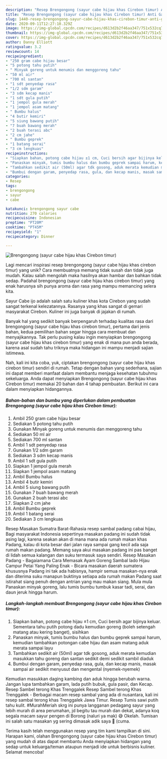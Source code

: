 ```yaml
---
description: "Resep Brengongong (sayur cabe hijau khas Cirebon timur) Anti Gagal"
title: "Resep Brengongong (sayur cabe hijau khas Cirebon timur) Anti Gagal"
slug: 1440-resep-brengongong-sayur-cabe-hijau-khas-cirebon-timur-anti-gagal
date: 2020-09-11T12:27:10.329Z
image: https://img-global.cpcdn.com/recipes/d613d2b2f46aa347/751x532cq70/brengongong-sayur-cabe-hijau-khas-cirebon-timur-foto-resep-utama.jpg
thumbnail: https://img-global.cpcdn.com/recipes/d613d2b2f46aa347/751x532cq70/brengongong-sayur-cabe-hijau-khas-cirebon-timur-foto-resep-utama.jpg
cover: https://img-global.cpcdn.com/recipes/d613d2b2f46aa347/751x532cq70/brengongong-sayur-cabe-hijau-khas-cirebon-timur-foto-resep-utama.jpg
author: Danny Elliott
ratingvalue: 3.2
reviewcount: 14
recipeingredient:
- "250 gram cabe hijau besar"
- "5 potong tahu putih"
- " Minyak goreng untuk menumis dan menggoreng tahu"
- "50 ml air"
- "700 ml santan"
- "1 sdt penyedap rasa"
- "1/2 sdm garam"
- "3 sdm kecap manis"
- "1 sdt gula putih"
- "1 jempol gula merah"
- "1 jempol asam matang"
- " Bumbu halus"
- "4 butir kemiri"
- "5 siung bawang putih"
- "7 buah bawang merah"
- "2 buah terasi abc"
- "2 cm jahe"
- " Bumbu geprek"
- "1 batang serai"
- "3 cm lengkuas"
recipeinstructions:
- "Siapkan bahan, potong cabe hijau ±1 cm, Cuci bersih agar bijinya keluar. Sementara tahu putih potong dadu kemudian goreng (boleh setengah matang atau kering banget), sisihkan"
- "Panaskan minyak, tumis bumbu halus dan bumbu geprek sampai harum, kemudian tambahkan potongan cabe hijau dan asam matang aduk merata sampai layu"
- "Tambahkan sedikit air (50ml) agar tdk gosong, aduk merata kemudian masukkan tahu goreng dan santan sedikit demi sedikit sambil diaduk"
- "Bumbui dengan garam, penyedap rasa, gula, dan kecap manis, masak sampai air sedikit menyusut dan mengental (nyemek-nyemek)"
categories:
- Resep
tags:
- brengongong
- sayur
- cabe

katakunci: brengongong sayur cabe 
nutrition: 270 calories
recipecuisine: Indonesian
preptime: "PT20M"
cooktime: "PT45M"
recipeyield: "1"
recipecategory: Dinner

---
```



![Brengongong (sayur cabe hijau khas Cirebon timur)](https://img-global.cpcdn.com/recipes/d613d2b2f46aa347/751x532cq70/brengongong-sayur-cabe-hijau-khas-cirebon-timur-foto-resep-utama.jpg)

Lagi mencari inspirasi resep brengongong (sayur cabe hijau khas cirebon timur) yang unik? Cara membuatnya memang tidak susah dan tidak juga mudah. Kalau salah mengolah maka hasilnya akan hambar dan bahkan tidak sedap. Padahal brengongong (sayur cabe hijau khas cirebon timur) yang enak harusnya sih punya aroma dan rasa yang mampu memancing selera kita.

Sayur Cabe ijo adalah salah satu kuliner khas kota Cirebon yang sudah sangat terkenal kelezatannya. Rasanya yang khas sangat di gemari masyarakat Cirebon. Kuliner ini juga banyak di jajakan di rumah.

Banyak hal yang sedikit banyak berpengaruh terhadap kualitas rasa dari brengongong (sayur cabe hijau khas cirebon timur), pertama dari jenis bahan, kedua pemilihan bahan segar hingga cara membuat dan menyajikannya. Tak perlu pusing kalau ingin menyiapkan brengongong (sayur cabe hijau khas cirebon timur) yang enak di mana pun anda berada, karena asal sudah tahu triknya maka hidangan ini mampu menjadi sajian istimewa.


Nah, kali ini kita coba, yuk, ciptakan brengongong (sayur cabe hijau khas cirebon timur) sendiri di rumah. Tetap dengan bahan yang sederhana, sajian ini dapat memberi manfaat dalam membantu menjaga kesehatan tubuhmu sekeluarga. Anda dapat menyiapkan Brengongong (sayur cabe hijau khas Cirebon timur) memakai 20 bahan dan 4 tahap pembuatan. Berikut ini cara dalam menyiapkan hidangannya.

<!--inarticleads1-->

##### Bahan-bahan dan bumbu yang diperlukan dalam pembuatan Brengongong (sayur cabe hijau khas Cirebon timur):

1. Ambil 250 gram cabe hijau besar
1. Sediakan 5 potong tahu putih
1. Gunakan  Minyak goreng untuk menumis dan menggoreng tahu
1. Sediakan 50 ml air
1. Sediakan 700 ml santan
1. Ambil 1 sdt penyedap rasa
1. Gunakan 1/2 sdm garam
1. Sediakan 3 sdm kecap manis
1. Ambil 1 sdt gula putih
1. Siapkan 1 jempol gula merah
1. Siapkan 1 jempol asam matang
1. Ambil  Bumbu halus
1. Ambil 4 butir kemiri
1. Ambil 5 siung bawang putih
1. Gunakan 7 buah bawang merah
1. Gunakan 2 buah terasi abc
1. Siapkan 2 cm jahe
1. Ambil  Bumbu geprek
1. Ambil 1 batang serai
1. Sediakan 3 cm lengkuas


Resep Masakan Sumatra Barat-Rahasia resep sambal padang cabai hijau, Bagi masyarakat Indonesia sepertinya masakan padang ini sudah tidak asing lagi, karena seakan akan di mana mana ada rumah makan khas Padang, kalau di kota besar dari jalan raya sampai gang kecil ada saja rumah makan padang. Memang saya akui masakan padang ini pas banget di lidah semua kalangan dan suku termasuk saya sendiri. Resep Masakan Padang - Bagaiamana Cara Memasak Ayam Goreng Sambal lado Hijau Campur Petai Yang Paling Enak - Bicara masakan daerah sumatera khususnya Padang ini tak ada habisnya, hampir semua masakan-nya enak dan diterima suku manapun buktinya setiapa ada rumah makan Padang saat istirahat siang penuh dengan antrian yang mau makan siang. Mula mula Panaskan minyak goreng, lalu tumis bumbu tumbuk kasar tadi, serai, dan daun jeruk hingga harum. 

<!--inarticleads2-->

##### Langkah-langkah membuat Brengongong (sayur cabe hijau khas Cirebon timur):

1. Siapkan bahan, potong cabe hijau ±1 cm, Cuci bersih agar bijinya keluar. Sementara tahu putih potong dadu kemudian goreng (boleh setengah matang atau kering banget), sisihkan
1. Panaskan minyak, tumis bumbu halus dan bumbu geprek sampai harum, kemudian tambahkan potongan cabe hijau dan asam matang aduk merata sampai layu
1. Tambahkan sedikit air (50ml) agar tdk gosong, aduk merata kemudian masukkan tahu goreng dan santan sedikit demi sedikit sambil diaduk
1. Bumbui dengan garam, penyedap rasa, gula, dan kecap manis, masak sampai air sedikit menyusut dan mengental (nyemek-nyemek)


Kemudian masukkan daging kambing dan aduk hingga berubah warna. Jangan lupa tambahkan garam, lada putih bubuk, gula pasir, dan Kecap. Resep Sambel terong Khas Trenggalek Resep Sambel terong Khas Trenggalek - Berbagai macam resep sambal yang ada di nusantara, kali ini resep sambal terong khas Trenggalek Jawa Timur. Resep Tumis sawi putih tahu kulit. #MurahMeriah skrg ini punya langganan pedagang sayur yang lebih murah di area perumahan, jd begitu tau murah dan dekat, adanya koq segala macam sayur pengen di Borong (naluri ya mak) 😅 Okelah. Tumisan ini salah satu masakan yg sering dimasak adik saya 🤭 (cuma. 

Terima kasih telah menggunakan resep yang tim kami tampilkan di sini. Harapan kami, olahan Brengongong (sayur cabe hijau khas Cirebon timur) yang mudah di atas dapat membantu Anda menyiapkan hidangan yang sedap untuk keluarga/teman ataupun menjadi ide untuk berbisnis kuliner. Selamat mencoba!
